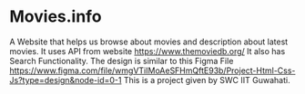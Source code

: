 # Movies.info
A Website that helps us browse about movies and  description about latest movies.
It uses API from website https://www.themoviedb.org/
It also has Search Functionality.
The design is similar to this Figma File https://www.figma.com/file/wmgVTiIMoAeSFHmQftE93b/Project-Html-Css-Js?type=design&node-id=0-1
This is a project given by SWC IIT Guwahati.
